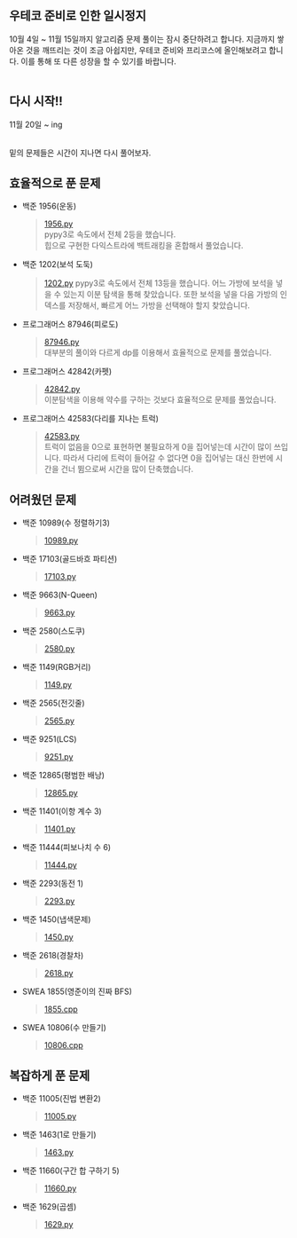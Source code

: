 ## 우테코 준비로 인한 일시정지
10월 4일 ~ 11월 15일까지 알고리즘 문제 풀이는 잠시 중단하려고 합니다.
지금까지 쌓아온 것을 깨뜨리는 것이 조금 아쉽지만, 우테코 준비와 프리코스에 올인해보려고 합니다.
이를 통해 또 다른 성장을 할 수 있기를 바랍니다.
<br>
<br>

## 다시 시작!!
11월 20일 ~ ing
<br>
<br>

밑의 문제들은 시간이 지나면 다시 풀어보자.
## 효율적으로 푼 문제
- 백준 1956(운동)
  > [1956.py](https://github.com/nhlee98/Algorithm_Problem/blob/main/Baekjoon/단계별로풀어보기/32_최단경로/1956.py)   
  > pypy3로 속도에서 전체 2등을 했습니다.   
  > 힙으로 구현한 다익스트라에 백트래킹을 혼합해서 풀었습니다.   
- 백준 1202(보석 도둑)
  > [1202.py](https://github.com/nhlee98/Algorithm_Problem/blob/main/Baekjoon/백준_클래스/Class5/1202.py)
  > pypy3로 속도에서 전체 13등을 했습니다.
  > 어느 가방에 보석을 넣을 수 있는지 이분 탐색을 통해 찾았습니다.
  > 또한 보석을 넣을 다음 가방의 인덱스를 저장해서, 빠르게 어느 가방을 선택해야 할지 찾았습니다.
- 프로그래머스 87946(피로도)
  > [87946.py](https://github.com/nak-honest/Algorithm_Study/blob/main/9th_Algorithm_Study/Programmers_87946/87946.py)   
  > 대부분의 풀이와 다르게 dp를 이용해서 효율적으로 문제를 풀었습니다.
- 프로그래머스 42842(카펫)
  > [42842.py](https://github.com/nak-honest/Algorithm_Study/blob/main/9th_Algorithm_Study/Programmers_42842/42842.py)   
  > 이분탐색을 이용해 약수를 구하는 것보다 효율적으로 문제를 풀었습니다.
- 프로그래머스 42583(다리를 지나는 트럭)
  >[42583.py](https://github.com/nak-honest/Algorithm_Study/blob/main/5th_Algorithm_Study/Programmers_42583/42583.py)   
  > 트럭이 없음을 0으로 표현하면 불필요하게 0을 집어넣는데 시간이 많이 쓰입니다.
  > 따라서 다리에 트럭이 들어갈 수 없다면 0을 집어넣는 대신
  > 한번에 시간을 건너 뜀으로써 시간을 많이 단축했습니다.

## 어려웠던 문제
- 백준 10989(수 정렬하기3)
  > [10989.py](https://github.com/nhlee98/Algorithm_Problem/blob/main/Baekjoon/%EB%8B%A8%EA%B3%84%EB%B3%84%EB%A1%9C%ED%92%80%EC%96%B4%EB%B3%B4%EA%B8%B0/13_%EC%A0%95%EB%A0%AC/10989.py)  
- 백준 17103(골드바흐 파티션)
  > [17103.py](https://github.com/nhlee98/Algorithm_Problem/blob/main/Baekjoon/%EB%8B%A8%EA%B3%84%EB%B3%84%EB%A1%9C%ED%92%80%EC%96%B4%EB%B3%B4%EA%B8%B0/15_%EC%95%BD%EC%88%98_%EB%B0%B0%EC%88%98_%EC%86%8C%EC%88%982/17103.py)
- 백준 9663(N-Queen)
  > [9663.py](https://github.com/nhlee98/Algorithm_Problem/blob/main/Baekjoon/%EB%8B%A8%EA%B3%84%EB%B3%84%EB%A1%9C%ED%92%80%EC%96%B4%EB%B3%B4%EA%B8%B0/22_%EB%B0%B1%ED%8A%B8%EB%9E%98%ED%82%B9/9663.py)   
- 백준 2580(스도쿠)
  > [2580.py](https://github.com/nhlee98/Algorithm_Problem/blob/main/Baekjoon/%EB%8B%A8%EA%B3%84%EB%B3%84%EB%A1%9C%ED%92%80%EC%96%B4%EB%B3%B4%EA%B8%B0/22_%EB%B0%B1%ED%8A%B8%EB%9E%98%ED%82%B9/2580.py)   
- 백준 1149(RGB거리)
  > [1149.py](https://github.com/nhlee98/Algorithm_Problem/blob/main/Baekjoon/%EB%8B%A8%EA%B3%84%EB%B3%84%EB%A1%9C%ED%92%80%EC%96%B4%EB%B3%B4%EA%B8%B0/23_%EB%8F%99%EC%A0%81_%EA%B3%84%ED%9A%8D%EB%B2%951/1149.py)   
- 백준 2565(전깃줄)
  > [2565.py](https://github.com/nak-honest/Algorithm_Problem/blob/main/Baekjoon/%EB%8B%A8%EA%B3%84%EB%B3%84%EB%A1%9C%ED%92%80%EC%96%B4%EB%B3%B4%EA%B8%B0/23_%EB%8F%99%EC%A0%81_%EA%B3%84%ED%9A%8D%EB%B2%951/2565.py)   
- 백준 9251(LCS)
  > [9251.py](https://github.com/nak-honest/Algorithm_Problem/blob/main/Baekjoon/%EB%8B%A8%EA%B3%84%EB%B3%84%EB%A1%9C%ED%92%80%EC%96%B4%EB%B3%B4%EA%B8%B0/23_%EB%8F%99%EC%A0%81_%EA%B3%84%ED%9A%8D%EB%B2%951/9251.py)
- 백준 12865(평범한 배낭)
  > [12865.py](https://github.com/nak-honest/Algorithm_Problem/blob/main/Baekjoon/단계별로풀어보기/23_동적_계획법1/12865.py)
- 백준 11401(이항 계수 3)
  > [11401.py](https://github.com/nak-honest/Algorithm_Problem/blob/main/Baekjoon/단계별로풀어보기/26_분할_정복/11401.py)
- 백준 11444(피보나치 수 6)
  > [11444.py](https://github.com/nak-honest/Algorithm_Problem/blob/main/Baekjoon/단계별로풀어보기/26_분할_정복/11444.py)   
- 백준 2293(동전 1)
  > [2293.py](https://github.com/nak-honest/Algorithm_Problem/blob/main/Baekjoon/단계별로풀어보기/29_동적_계획법2/2293.py)
- 백준 1450(냅색문제)
  > [1450.py](https://github.com/nak-honest/Algorithm_Problem/blob/main/Baekjoon/단계별로풀어보기/33_투_포인터/1450.py)  
- 백준 2618(경찰차)   
  > [2618.py](https://github.com/nak-honest/Algorithm_Problem/blob/main/Baekjoon/단계별로풀어보기/34_동적_계획법과_최단거리_역추적/2618.py)   
- SWEA 1855(영준이의 진짜 BFS)
  > [1855.cpp](https://github.com/nak-honest/Algorithm_Problem/blob/main/SWEA/day_04/1855.cpp)
- SWEA 10806(수 만들기)
  > [10806.cpp](https://github.com/nak-honest/Algorithm_Problem/blob/main/SWEA/day_06/10806.cpp)    

   
## 복잡하게 푼 문제
- 백준 11005(진법 변환2)
  > [11005.py](https://github.com/nhlee98/Algorithm_Problem/blob/main/Baekjoon/%EB%8B%A8%EA%B3%84%EB%B3%84%EB%A1%9C%ED%92%80%EC%96%B4%EB%B3%B4%EA%B8%B0/8_%EC%9D%BC%EB%B0%98%EC%88%98%ED%95%991/11005.py)   
- 백준 1463(1로 만들기)
  > [1463.py](https://github.com/nhlee98/Algorithm_Problem/blob/main/Baekjoon/%EB%8B%A8%EA%B3%84%EB%B3%84%EB%A1%9C%ED%92%80%EC%96%B4%EB%B3%B4%EA%B8%B0/23_%EB%8F%99%EC%A0%81_%EA%B3%84%ED%9A%8D%EB%B2%951/1463.py)   
- 백준 11660(구간 합 구하기 5)
  > [11660.py](https://github.com/nak-honest/Algorithm_Problem/blob/main/Baekjoon/단계별로풀어보기/24_누적합/11660.py)   
- 백준 1629(곱셈)
  > [1629.py](https://github.com/nak-honest/Algorithm_Problem/blob/main/Baekjoon/단계별로풀어보기/26_분할_정복/1629.py)   
